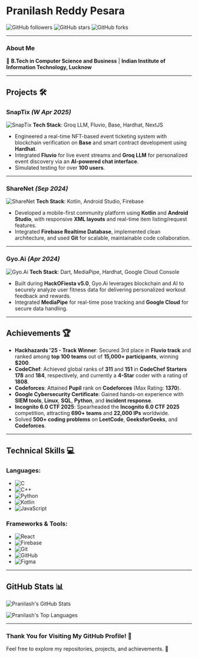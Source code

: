 # Pranilash Reddy Pesara 

![GitHub followers](https://img.shields.io/github/followers/pranilash?label=Follow&style=social)
![GitHub stars](https://img.shields.io/github/stars/pranilash?style=social)
![GitHub forks](https://img.shields.io/github/forks/pranilash?style=social)

---

### About Me

🔹 **B.Tech in Computer Science and Business** | **Indian Institute of Information Technology, Lucknow**  

---

## Projects 🛠️

### **SnapTix** *(W Apr 2025)*  
![SnapTix](https://img.shields.io/badge/Project-SnapTix-blue)
**Tech Stack**: Groq LLM, Fluvio, Base, Hardhat, NextJS

- Engineered a real-time NFT-based event ticketing system with blockchain verification on **Base** and smart contract development using **Hardhat**.
- Integrated **Fluvio** for live event streams and **Groq LLM** for personalized event discovery via an **AI-powered chat interface**.
- Simulated testing for over **100 users**.

---

### **ShareNet** *(Sep 2024)*  
![ShareNet](https://img.shields.io/badge/Project-ShareNet-blue)
**Tech Stack**: Kotlin, Android Studio, Firebase

- Developed a mobile-first community platform using **Kotlin** and **Android Studio**, with responsive **XML layouts** and real-time item listing/request features.
- Integrated **Firebase Realtime Database**, implemented clean architecture, and used **Git** for scalable, maintainable code collaboration.

---

### **Gyo.Ai** *(Apr 2024)*  
![Gyo.Ai](https://img.shields.io/badge/Project-Gyo.Ai-blue)
**Tech Stack**: Dart, MediaPipe, Hardhat, Google Cloud Console

- Built during **HackOFiesta v5.0**, Gyo.Ai leverages blockchain and AI to securely analyze user fitness data for delivering personalized workout feedback and rewards.
- Integrated **MediaPipe** for real-time pose tracking and **Google Cloud** for secure data handling.

---

## Achievements 🏆

- **Hackhazards '25 - Track Winner**: Secured 3rd place in **Fluvio track** and ranked among **top 100 teams** out of **15,000+ participants**, winning **$200**.
- **CodeChef**: Achieved global ranks of **311** and **151** in **CodeChef Starters 178** and **184**, respectively, and currently a **4-Star** coder with a rating of **1808**.
- **Codeforces**: Attained **Pupil** rank on **Codeforces** (Max Rating: **1370**).
- **Google Cybersecurity Certificate**: Gained hands-on experience with **SIEM tools**, **Linux**, **SQL**, **Python**, and **incident response**.
- **Incognito 6.0 CTF 2025**: Spearheaded the **Incognito 6.0 CTF 2025** competition, attracting **690+ teams** and **22,000 IPs** worldwide.
- Solved **500+ coding problems** on **LeetCode**, **GeeksforGeeks**, and **Codeforces**.

---

## Technical Skills 💻

### **Languages**:
- ![C](https://img.shields.io/badge/-C-00599C?style=flat-square&logo=c&logoColor=white)
- ![C++](https://img.shields.io/badge/-C++-00599C?style=flat-square&logo=c%2B%2B&logoColor=white)
- ![Python](https://img.shields.io/badge/-Python-3776AB?style=flat-square&logo=python&logoColor=white)
- ![Kotlin](https://img.shields.io/badge/-Kotlin-0095D5?style=flat-square&logo=kotlin&logoColor=white)
- ![JavaScript](https://img.shields.io/badge/-JavaScript-F7DF1E?style=flat-square&logo=javascript&logoColor=white)

### **Frameworks & Tools**:
- ![React](https://img.shields.io/badge/-React-61DAFB?style=flat-square&logo=react&logoColor=black)
- ![Firebase](https://img.shields.io/badge/-Firebase-FFCA28?style=flat-square&logo=firebase&logoColor=black)
- ![Git](https://img.shields.io/badge/-Git-F05032?style=flat-square&logo=git&logoColor=white)
- ![GitHub](https://img.shields.io/badge/-GitHub-181717?style=flat-square&logo=github&logoColor=white)
- ![Figma](https://img.shields.io/badge/-Figma-F24E1E?style=flat-square&logo=figma&logoColor=white)

---

## GitHub Stats 📊

![Pranilash's GitHub Stats](https://github-readme-stats.vercel.app/api?username=pranilash&show_icons=true&count_private=true&hide_title=true&hide=prs&theme=radical)

![Pranilash's Top Languages](https://github-readme-stats.vercel.app/api/top-langs/?username=pranilash&theme=radical)

---

### **Thank You for Visiting My GitHub Profile!** 🙌

Feel free to explore my repositories, projects, and achievements. 🚀
